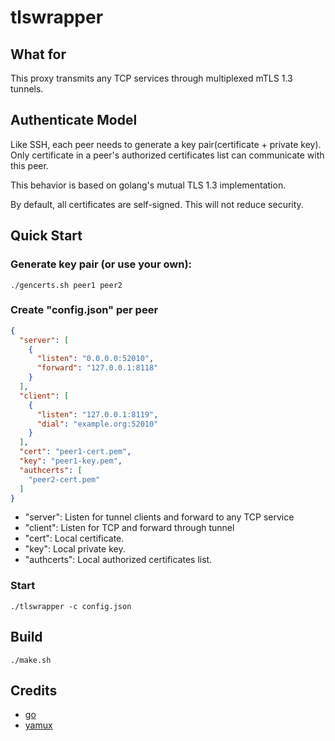 # tlswrapper

## What for

This proxy transmits any TCP services through multiplexed mTLS 1.3 tunnels.

## Authenticate Model

Like SSH, each peer needs to generate a key pair(certificate + private key). Only certificate in a peer's authorized certificates list can communicate with this peer.

This behavior is based on golang's mutual TLS 1.3 implementation.

By default, all certificates are self-signed. This will not reduce security. 

## Quick Start

### Generate key pair (or use your own):

```Shell
./gencerts.sh peer1 peer2
```

### Create "config.json" per peer

```json
{
  "server": [
    {
      "listen": "0.0.0.0:52010",
      "forward": "127.0.0.1:8118"
    }
  ],
  "client": [
    {
      "listen": "127.0.0.1:8119",
      "dial": "example.org:52010"
    }
  ],
  "cert": "peer1-cert.pem",
  "key": "peer1-key.pem",
  "authcerts": [
    "peer2-cert.pem"
  ]
}
```

- "server": Listen for tunnel clients and forward to any TCP service
- "client": Listen for TCP and forward through tunnel
- "cert": Local certificate.
- "key": Local private key.
- "authcerts": Local authorized certificates list.


### Start

```Shell
./tlswrapper -c config.json
```

## Build

```Shell
./make.sh
```

## Credits

- [go](https://github.com/golang/go)
- [yamux](https://github.com/hashicorp/yamux)
